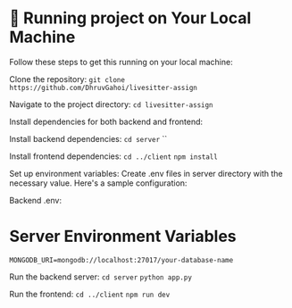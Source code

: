 # 🚀 Running project on Your Local Machine
Follow these steps to get this running on your local machine:

Clone the repository:
`git clone https://github.com/DhruvGahoi/livesitter-assign`

Navigate to the project directory:
`cd livesitter-assign`

Install dependencies for both backend and frontend:

Install backend dependencies:
`cd server`
``

Install frontend dependencies:
`cd ../client`
`npm install`

Set up environment variables: Create .env files in server directory with the necessary value.
Here's a sample configuration:

Backend .env:

# Server Environment Variables
`MONGODB_URI=mongodb://localhost:27017/your-database-name`

Run the backend server:
`cd server`
`python app.py`

Run the frontend:
`cd ../client`
`npm run dev`